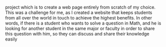 project which is to create a web page entirely from scratch of my choice. This was a challenge for me,
as I created a website that keeps students from all over the world in touch to achieve the highest benefits. 
In other words, if there is a student who wants to solve a question in Math, and he is looking for another student in the same major or faculty in order to share this question with him, 
so they can discuss and share their knowledge easily
